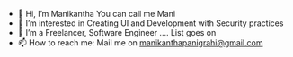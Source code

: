 - 👋 Hi, I’m Manikantha You can call me Mani
- 👀 I’m interested in Creating UI and Development with Security practices
- 🌱 I’m a Freelancer, Software Engineer ....  List goes on
- 📫 How to reach me: Mail me on manikanthapanigrahi@gmail.com

<!---
Manikanth1801/Manikanth1801 is a ✨ special ✨ repository because its `README.md` (this file) appears on your GitHub profile.
You can click the Preview link to take a look at your changes.
--->

